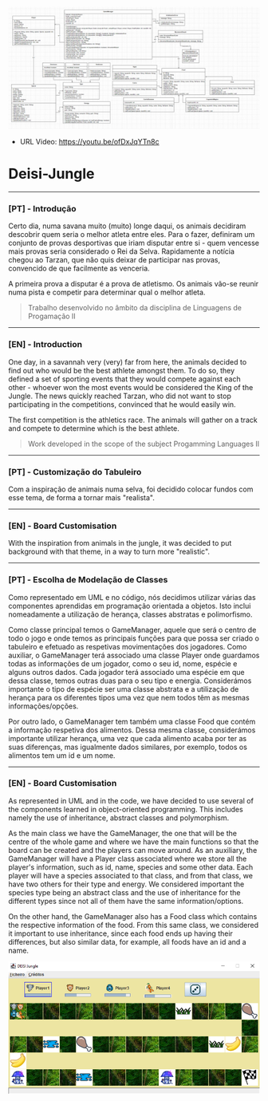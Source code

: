 ![](diagrama.png?raw=true "Diagrama UML")

- URL Video: https://youtu.be/ofDxJqYTn8c

# Deisi-Jungle

---
### [PT] - Introdução

Certo dia, numa savana muito (muito) longe daqui, os animais decidiram descobrir quem seria
o melhor atleta entre eles. Para o fazer, definiram um conjunto de provas desportivas que iriam
disputar entre si - quem vencesse mais provas seria considerado o Rei da Selva. Rapidamente
a notícia chegou ao Tarzan, que não quis deixar de participar nas provas, convencido de que
facilmente as venceria.

A primeira prova a disputar é a prova de atletismo. Os animais vão-se reunir numa pista e
competir para determinar qual o melhor atleta.

> Trabalho desenvolvido no âmbito da disciplina de Linguagens de Progamação II

---
### [EN] - Introduction

One day, in a savannah very (very) far from here, the animals decided to find out who would be
the best athlete amongst them. To do so, they defined a set of sporting events that they would
compete against each other - whoever won the most events would be considered the King of the Jungle.
The news quickly reached Tarzan, who did not want to stop participating in the competitions, convinced that
he would easily win.

The first competition is the athletics race. The animals will gather on a track and
compete to determine which is the best athlete.

> Work developed in the scope of the subject Progamming Languages II

---
### [PT] - Customização do Tabuleiro

Com a inspiração de animais numa selva, foi decidido colocar fundos com esse tema, de forma a tornar mais "realista".

---
### [EN] - Board Customisation

With the inspiration from animals in the jungle, it was decided to put background with that theme, in a way to turn more "realistic".

---
### [PT] - Escolha de Modelação de Classes

Como representado em UML e no código, nós decidimos utilizar várias das componentes aprendidas em programação orientada a objetos. Isto inclui nomeadamente a utilização de herança, classes abstratas e polimorfismo.

Como classe principal temos o GameManager, aquele que será o centro de todo o jogo e onde temos as principais funções para que possa ser criado o tabuleiro e efetuado as respetivas movimentações dos jogadores. Como auxiliar, o GameManager terá associado uma classe Player onde guardamos todas as informações de um jogador, como o seu id, nome, espécie e alguns outros dados. Cada jogador terá associado uma espécie em que dessa classe, temos outras duas para o seu tipo e energia. Considerámos importante o tipo de espécie ser uma classe abstrata e a utilização de herança para os diferentes tipos uma vez que nem todos têm as mesmas informações/opções.

Por outro lado, o GameManager tem também uma classe Food que contém a informação respetiva dos alimentos. Dessa mesma classe, considerámos importante utilizar herança, uma vez que cada alimento acaba por ter as suas diferenças, mas igualmente dados similares, por exemplo, todos os alimentos tem um id e um nome. 

---
### [EN] - Board Customisation

As represented in UML and in the code, we have decided to use several of the components learned in object-oriented programming. This includes namely the use of inheritance, abstract classes and polymorphism.

As the main class we have the GameManager, the one that will be the centre of the whole game and where we have the main functions so that the board can be created and the players can move around. As an auxiliary, the GameManager will have a Player class associated where we store all the player's information, such as id, name, species and some other data. Each player will have a species associated to that class, and from that class, we have two others for their type and energy. We considered important the species type being an abstract class and the use of inheritance for the different types since not all of them have the same information/options.

On the other hand, the GameManager also has a Food class which contains the respective information of the food. From this same class, we considered it important to use inheritance, since each food ends up having their differences, but also similar data, for example, all foods have an id and a name. 


![](board2.png?raw=true "Board Customisation")